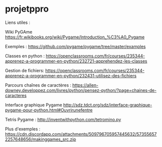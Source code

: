 # projetppro

Liens utiles :

Wiki PyGAme
https://fr.wikibooks.org/wiki/Pygame/Introduction_%C3%A0_Pygame

Exemples : 
https://github.com/pygame/pygame/tree/master/examples


Classes en python :
https://openclassrooms.com/fr/courses/235344-apprenez-a-programmer-en-python/232721-apprehendez-les-classes

Gestion de fichiers:
https://openclassrooms.com/fr/courses/235344-apprenez-a-programmer-en-python/232431-utilisez-des-fichiers


Parcours chaînes de caractères :
https://allen-downey.developpez.com/livres/python/pensez-python/?page=chaines-de-caracteres



Interface graphique Pygame
http://sdz.tdct.org/sdz/interface-graphique-pygame-pour-python.html#Ouvrirunefentre


Tetris Pygame :
http://inventwithpython.com/tetromino.py

Plus d'exemples :
https://cdn.discordapp.com/attachments/509796705957445632/573556572257648656/makinggames_src.zip
